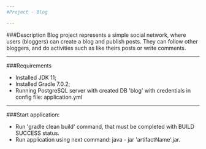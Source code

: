 ```yaml
---
#Project - Blog

---
```

###Description
Blog project represents a simple social network, where users (bloggers) can create a blog and publish posts. They can follow other bloggers, and do activities such as like theirs posts or write comments.

---
###Requirements
* Installed JDK 11;
* Installed Gradle 7.0.2;
* Running PostgreSQL server with created DB 'blog' with credentials in config file: application.yml
---
###Start application:
* Run 'gradle clean build' command, that must be completed with BUILD SUCCESS status.
* Run application using next command: java - jar 'artifactName'.jar.
